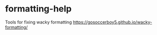 # formatting-help
 Tools for fixing wacky formatting
https://gosoccerboy5.github.io/wacky-formatting/
